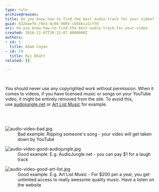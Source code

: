 ```yaml
---
type: rule
archivedreason: 
title: Do you know how to find the best audio track for your video?
guid: 632daefb-74e3-4c66-9085-cb5b6ca1cff0
uri: do-you-know-how-to-find-the-best-audio-track-for-your-video
created: 2016-11-07T20:12:07.0000000Z
authors:
- id: 1
  title: Adam Cogan
- id: 29
  title: Raj Dhatt
related: []

---
```



​<p>You should never use any&#160;copyrighted work&#160;without permission. When it comes to videos,&#160;if you have licensed music or songs&#160;on your YouTube video, it might be entirely&#160;removed from the site. To avoid this, use&#160;<a href="https&#58;//audiojungle.net/">audiojungle.net</a>&#160;or 
   <a href="http&#58;//www.art-list.io/" target="_blank">Art List Music​</a>&#160;for example.​<br></p>
<br><excerpt class='endintro'></excerpt><br>
<dl class="badImage"><dt><img src="/PublishingImages/audio-video-bad.jpg" alt="audio-video-bad.jpg" /></dt><dd>Bad example&#58; Ripping someone's song - your video will get taken down by YouTube</dd></dl><dl class="goodImage"><dt><img src="/PublishingImages/audio-video-good-audiojungle.jpg" alt="audio-video-good-audiojungle.jpg" /></dt><dd>​Good example&#58; E.g. AudioJungle.net - you can pay $1 for a laugh track​</dd></dl><dl class="goodImage"><dt><img src="/PublishingImages/audio-video-good-art-list.jpg" alt="audio-video-good-art-list.jpg" /></dt><dd>Good example&#58; E.g. Art List Music -&#160;For $200 per a year, you get unlimited access to really awesome quality music. Have a listen on the website</dd></dl>

​<br>


